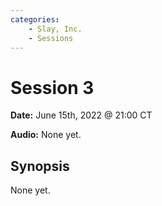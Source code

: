 ```yaml
---
categories:
    - Slay, Inc.
    - Sessions
---
```


# Session 3

**Date:** June 15th, 2022 @ 21:00 CT

**Audio:** None yet.

## Synopsis

None yet.
